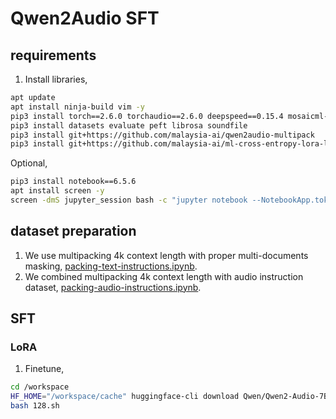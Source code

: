 # Qwen2Audio SFT

## requirements

1. Install libraries,

```bash
apt update
apt install ninja-build vim -y
pip3 install torch==2.6.0 torchaudio==2.6.0 deepspeed==0.15.4 mosaicml-streaming
pip3 install datasets evaluate peft librosa soundfile
pip3 install git+https://github.com/malaysia-ai/qwen2audio-multipack
pip3 install git+https://github.com/malaysia-ai/ml-cross-entropy-lora-lm-head
```

Optional,

```bash
pip3 install notebook==6.5.6
apt install screen -y
screen -dmS jupyter_session bash -c "jupyter notebook --NotebookApp.token='' --no-browser --allow-root --notebook-dir='/workspace'"
```

## dataset preparation

1. We use multipacking 4k context length with proper multi-documents masking, [packing-text-instructions.ipynb](packing-text-instructions.ipynb).
2. We combined multipacking 4k context length with audio instruction dataset, [packing-audio-instructions.ipynb](packing-audio-instructions.ipynb).

## SFT

### LoRA

1. Finetune,

```bash
cd /workspace
HF_HOME="/workspace/cache" huggingface-cli download Qwen/Qwen2-Audio-7B-Instruct
bash 128.sh
```